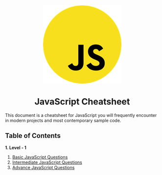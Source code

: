  <p align="center">
  <img width="256" height="256" src="/img/JavaScript_logo_large.png">
</p>

<h1 align="center">JavaScript Cheatsheet</h1>

This document is a cheatsheet for JavaScript you will frequently encounter in modern projects and most contemporary sample code.


## Table of Contents

**1. Level - 1**
   1. [Basic JavaScript Questions](https://github.com/Sunil-Pradhan/interview-handbook/blob/master/Js/Level%20-%201/basic-javascript-questions.md)
   2. [Intermediate JavaScript Questions](https://github.com/Sunil-Pradhan/interview-handbook/blob/master/Js/Level%20-%201/intermediate-javascript-questions.md)
   3. [Advance JavaScript Questions](https://github.com/Sunil-Pradhan/interview-handbook/blob/master/Js/Level%20-%201/advance-javascript-questions.md)
